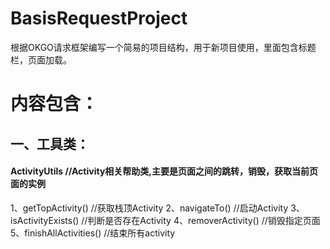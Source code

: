 # BasisRequestProject
根据OKGO请求框架编写一个简易的项目结构，用于新项目使用，里面包含标题栏，页面加载。

# 内容包含：
## 一、工具类：
#### ActivityUtils   //Activity相关帮助类,主要是页面之间的跳转，销毁，获取当前页面的实例
1、getTopActivity() //获取栈顶Activity
2、navigateTo()  //启动Activity
3、isActivityExists() //判断是否存在Activity
4、removerActivity()  //销毁指定页面
5、finishAllActivities()  //结束所有activity
